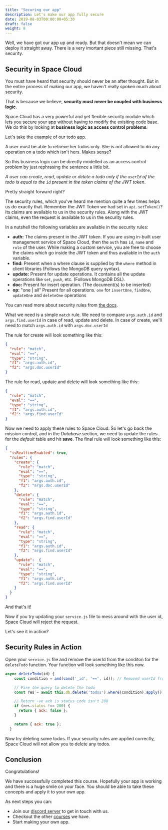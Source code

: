 ```yaml
---
title: "Securing our app"
description: Let's make our app fully secure
date: 2019-08-03T00:00:00+05:30
draft: false
weight: 8
---
```


Well, we have got our app up and ready. But that doesn't mean we can deploy it straight away. There is a very imortant piece still missing. That's security.

## Security in Space Cloud

You must have heard that security should never be an after thought. But in the entire process of making our app, we haven't really spoken much about security.

That is because we believe, **security must never be coupled with business logic**.

Space Cloud has a very powerful and yet flexible security module which lets you secure your app without having to modify the exisiting code base. We do this by looking at **business logic as access control problems**.

Let's take the example of our todo app.

A user must be able to retrieve her todos only. She is not allowed to do any operation on a todo which isn't hers. Makes sense?

So this business logic can be directly modelled as an access control problem by just rephrasing the sentence a little bit.

_A user can create, read, update or delete a todo only if the `userId` of the todo is equal to the `id` present in the token claims of the JWT token_. 

Pretty straight forward right?

The security rules, which you've heard me mention quite a few times helps us do exactly that. Remember the JWT Token we had set in `api.setToken()`? Its claims are available to us in the security rules. Along with the JWT claims, even the request is available to us in the security rules.

In a nutshell the following variables are available in the security rules:

- **auth:** The claims present in the JWT token. If you are using in-built user management service of Space Cloud, then the `auth` has `id`, `name` and `role` of the user. While making a custom service, you are free to choose the claims which go inside the JWT token and thus available in the `auth` variable.
- **find:** Present when a where clause is supplied by the `where` method in client libraries (Follows the MongoDB query syntax).
- **update:** Present for update operations. It contains all the update operations like `set`, `push`, etc. (Follows MongoDB DSL). 
- **doc:** Present for insert operation. (The document(s) to be inserted)
- **op:** "one | all" Present for all operations. `one` for `insertOne`, `findOne`, `updateOne` and `deleteOne` operations 

You can read more about security rules from [the docs](https://spaceuptech.com/docs/security/overview).

What we need is a simple `match` rule. We need to compare `args.auth.id` and `args.find.userId` in case of read, update and delete. In case of create, we'll need to match `args.auth.id` with `args.doc.userId`

The rule for create will look something like this:

```json
{
  "rule": "match",
  "eval": "==",
  "type": "string",
  "f1": "args.auth.id",
  "f2": "args.doc.userId"
}
```

The rule for read, update and delete will look something like this:

```json
{
  "rule": "match",
  "eval": "==",
  "type": "string",
  "f1": "args.auth.id",
  "f2": "args.find.userId"
}
```

Now we need to apply these rules to Space Cloud. So let's go back the mission control, and in the _Database_ section, we need to update the rules for the _default_ table and hit **save**. The final rule will look something like this:

```json
{
  "isRealtimeEnabled": true,
  "rules": {
    "create": {
      "rule": "match",
      "eval": "==",
      "type": "string",
      "f1": "args.auth.id",
      "f2": "args.doc.userId"
    },
    "delete": {
      "rule": "match",
      "eval": "==",
      "type": "string",
      "f1": "args.auth.id",
      "f2": "args.find.userId"
    },
    "read": {
      "rule": "match",
      "eval": "==",
      "type": "string",
      "f1": "args.auth.id",
      "f2": "args.find.userId"
    },
    "update":  {
      "rule": "match",
      "eval": "==",
      "type": "string",
      "f1": "args.auth.id",
      "f2": "args.find.userId"
    }
  }
}
```

And that's it!

Now if you try updating your `service.js` file to mess around with the user id, Space Cloud will reject the request.

Let's see it in action?

## Security Rules in Action

Open your `service.js` file and remove the userId from the conditon for the `deleteTodo` function. Your function will look something like this now.

```js
async deleteTodo(id) {
    const condition = and(cond('_id', '==', id)); // Removed userId from condition

    // Fire the query to delete the todo
    const res = await this.db.delete('todos').where(condition).apply()

    // Return -ve ack is status code isn't 200
    if (res.status !== 200) {
      return { ack: false };
    }

    return { ack: true };
  }
```

Now try deleting some todos. If your security rules are applied correctly, Space Cloud will not allow you to delete any todos.

## Conclusion

Congratulations!

We have successfully completed this course. Hopefully your app is working and there is a huge smile on your face. You should be able to take these concepts and apply it to your own app.

As next steps you can:

- Join our [discord server](https://discord.gg/RkGjW93) to get in touch with us.
- Checkout the other [courses](https://learn.spaceuptech.com) we have.
- Start making your own app.